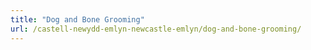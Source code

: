 ```yaml
---
title: "Dog and Bone Grooming"
url: /castell-newydd-emlyn-newcastle-emlyn/dog-and-bone-grooming/
---
```

